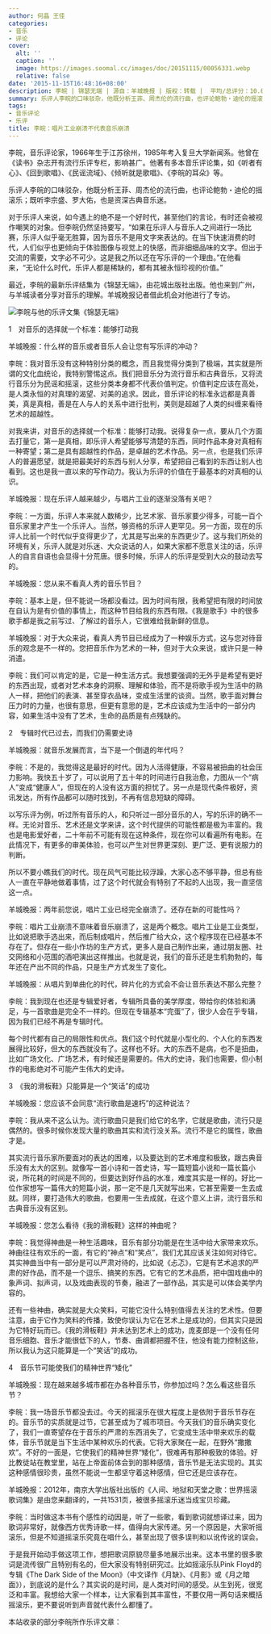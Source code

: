 ```yaml
---
author: 何晶 王佳
categories:
- 音乐
- 评论
cover:
  alt: ''
  caption: ''
  image: https://images.soomal.cc/images/doc/20151115/00056331.webp
  relative: false
date: '2015-11-15T16:48:16+08:00'
description: 李皖 | 锦瑟无端 | 源自：羊城晚报 | 版权：转载 |  平均/总评分：10.00/30
summary: 乐评人李皖的口味驳杂，他既分析王菲、周杰伦的流行曲，也评论鲍勃・迪伦的摇滚乐；既听李宗盛、罗大佑，也是资深古典音乐迷。对于乐评人来说，如今遇上的绝不是一个好时代，甚至他们的言论，有时还会被视作嘲笑的对象。但李皖仍然坚持要写……
tags:
- 音乐评论
- 乐评
title: 李皖：唱片工业崩溃不代表音乐崩溃
---
```


李皖，音乐评论家，1966年生于江苏徐州，1985年考入复旦大学新闻系。他曾在《读书》杂志开有流行乐评专栏，影响甚广。他著有多本音乐评论集，如《听者有心》、《回到歌唱》、《民谣流域》、《倾听就是歌唱》、《李皖的耳朵》等。


乐评人李皖的口味驳杂，他既分析王菲、周杰伦的流行曲，也评论鲍勃・迪伦的摇滚乐；既听李宗盛、罗大佑，也是资深古典音乐迷。

对于乐评人来说，如今遇上的绝不是一个好时代，甚至他们的言论，有时还会被视作嘲笑的对象。但李皖仍然坚持要写，“如果在乐评人与音乐人之间进行一场比赛，乐评人似乎毫无胜算，因为音乐不是用文字来表达的。在当下快速消费的时代，人们似乎也更倾向于体验图像与视觉上的快感，而非细细品味的文字。但出于交流的需要，文字必不可少。这是我之所以还在写乐评的一个理由。”在他看来，“无论什么时代，乐评人都是稀缺的，都有其被永恒珍视的价值。”

最近，李皖的最新乐评结集为《锦瑟无端》，由花城出版社出版。他也来到广州，与羊城读者分享对音乐的理解。羊城晚报记者借此机会对他进行了专访。

![李皖与他的乐评文集《锦瑟无端》](https://images.soomal.cc/images/doc/20151115/00056331.webp)





1　对音乐的选择就一个标准：能够打动我

羊城晚报：什么样的音乐或者音乐人会让您有写乐评的冲动？

李皖：我对音乐没有这种特别分类的概念，而且我觉得分类到了极端，其实就是所谓的文化血统论，我特别警惕这点。我们把音乐分为流行音乐和古典音乐，又将流行音乐分为民谣和摇滚，这些分类本身都不代表价值判定。价值判定应该在高处，是人类永恒的对真理的渴望、对美的追求。因此，音乐评论的标准永远都是真善美，真是真相，善是在人与人的关系中进行批判，美则是超越了人类的纠缠来看待艺术的超越性。

对我来讲，对音乐的选择就一个标准：能够打动我。说得复杂一点，要从几个方面去打量它，第一是真相，即乐评人希望能够写清楚的东西，同时作品本身对真相有一种寄望；第二是具有超越性的作品，是卓越的艺术作品。另一点，也是我们乐评人的普遍愿望，就是把最美好的东西与别人分享，希望把自己看到的东西让别人也看到。这也是我一直以来的写作动力。我认为乐评的价值在于最基本的对真相的认识。

羊城晚报：现在乐评人越来越少，与唱片工业的逐渐没落有关吧？

李皖：一方面，乐评人本来就人数稀少，比艺术家、音乐家要少得多，可能一百个音乐家里才产生一个乐评人。当然，够资格的乐评人更罕见。另一方面，现在的乐评人比前一个时代似乎变得更少了，尤其是写出来的东西更少了。这与我们所处的环境有关，乐评人就是对乐迷、大众说话的人，如果大家都不愿意关注的话，乐评人的自言自语也会显得十分荒唐。很多时候，乐评人的乐评是受到大众的鼓动去写的。

羊城晚报：您从来不看真人秀的音乐节目？

李皖：基本上是，但不能说一场都没看过。因为时间有限，我希望把有限的时间放在自认为是有价值的事情上，而这种节目给我的东西有限。《我是歌手》中的很多歌手都是我之前写过、了解过的音乐人，它很难给我新鲜的信息。

羊城晚报：对于大众来说，看真人秀节目已经成为了一种娱乐方式，这与您对待音乐的观念是不一样的。您把音乐作为艺术的一种，但对于大众来说，或许只是一种消遣。

李皖：我们可以肯定的是，它是一种生活方式。我想要强调的无外乎是希望有更好的东西出现，或者对艺术本身的洞察、理解和体验，而不是将歌手视为生活中的熟人一样，把他们的表演、甚至穿衣品味，变成生活里的谈资。当然，歌手面对舞台压力时的力量，也很有意思，但更有意思的是，艺术应该成为生活中的一部分内容，如果生活中没有了艺术，生命的品质是有点残缺的。

2　专辑时代已过去，而我们仍需要史诗

羊城晚报：就音乐发展而言，当下是一个倒退的年代吗？

李皖：不是的，我觉得这是最好的时代。因为人活得健康，不容易被扭曲的社会压力影响。我快五十岁了，可以说用了五十年的时间进行自我治愈，力图从一个“病人”变成“健康人”，但现在的人没有这方面的担忧了。另一点是现代条件极好，资讯发达，所有作品都可以随时找到，不再有信息短缺的障碍。

以写乐评为例，听过所有音乐的人，和只听过一部分音乐的人，写的乐评的确不一样。无论对音乐、艺术还是文学来讲，这个时代提供的可能性都是极为丰富的。我也是电影爱好者，二十年前不可能有现在这种条件，现在你可以看遍所有电影。在此情况下，有更多的审美体验，也可以产生对世界更深刻、更广泛、更有说服力的判断。

所以不要小瞧我们的时代。现在风气可能比较浮躁，大家心态不够平静，但总有些人一直在平静地做着事情，过了这个时代就会有特别了不起的人出现，我一直坚信这一点。

羊城晚报：两年前您说，唱片工业已经完全崩溃了。还存在新的可能性吗？

李皖：唱片工业崩溃不意味着音乐崩溃了，这是两个概念。唱片工业是工业类型，比如说把歌手选出来，而后制成唱片，然后推广给大众，这个程序现在已经基本不存在了。但存在一些小作坊的生产方式，更多人是自己制作出来，通过朋友圈、社交网络和小范围的酒吧演出这样推出。也就是说，我们的音乐还是生机勃勃的，每年还在产出不同的作品，只是生产方式发生了变化。

羊城晚报：从唱片到单曲化的时代，碎片化的方式会不会让音乐表达不那么完整？

李皖：我到现在也还是专辑爱好者，专辑所具备的美学厚度，带给你的体验和满足，与一首歌曲是完全不一样的。但现在专辑基本“完蛋”了，很少人会在乎专辑，因为我们已经不再是专辑时代。

每个时代都有自己的局限性和优点。我们这个时代就是小型化的、个人化的东西发展得比较好，但大的东西就没有了。这样也不好。大的东西不是病，也不是扭曲，比如广场文化、广场艺术，有时候还是需要的。伟大的史诗，我们也需要，但小制作的电影绝对不可能产生伟大的史诗。

3　《我的滑板鞋》只能算是一个“笑话”的成功

羊城晚报：您应该不会同意“流行歌曲是速朽”的这种说法？

李皖：我从来不这么认为。流行歌曲只是我们给它的名字，它就是歌曲，流行只是偶然的。很多时候你发现大量的歌曲其实和流行没关系。流行不是它的属性，歌曲才是。

其实流行音乐家所要面对的表达的困难，以及要达到的艺术难度和极致，跟古典音乐没有太大的区别。就像写一首小诗和一首史诗，写一篇短篇小说和一篇长篇小说，所花耗的时间是不同的，但要达到好作品的水准，难度其实是一样的。好比一位作家想写一篇伟大的短篇小说，那一定不是几天就写出来，它甚至需要一生去成就。同样，要打造伟大的歌曲，也要用一生去成就，在这个意义上讲，流行音乐和古典音乐没有区别。

羊城晚报：您怎么看待《我的滑板鞋》这样的神曲呢？

李皖：我觉得神曲是一种生活趣味，音乐有部分功能是在生活中给大家带来欢乐。神曲往往有欢乐的一面，有它的“神点”和“笑点”，我们尤其应该关注如何对待它。其实神曲当中有一部分是可以严肃对待的，比如说《忐忑》，它是有艺术追求的严肃的好作品，而不是一个逗乐、搞笑的东西。它有它的艺术品质，把中国戏曲中的象声词、拟声词，以及戏曲表现的节奏，融进了一部作品，其实是可以体会美学内容的。

还有一些神曲，确实就是大众笑料，可能它没什么特别值得去关注的艺术性。但要注意，由于它作为笑料的传播，致使你误认为它在艺术上是成功的，但其实只是因为它特好玩而已。《我的滑板鞋》并未达到艺术上的成功，庞麦郎是一个没有任何音乐细胞、音乐才能很低下的人，节奏、曲调都把握不住，他没有能力控制这些，所以我认为这只能算是一个“笑话”的成功。

4　音乐节可能使我们的精神世界“矮化”

羊城晚报：现在越来越多城市都在办各种音乐节，你参加过吗？怎么看这些音乐节？

李皖：我一场音乐节都没去过。今天的摇滚乐在很大程度上是依附于音乐节存在的。音乐节的实质就是过节，它甚至成为了城市项目。今天我们的音乐确实变化了，我们一直寄望存在于音乐的严肃的东西消失了，它变成生活中带来欢乐的载体，音乐节就是当下生活中某种欢乐的代表。它将大家聚在一起，在野外“撒撒欢”。不好的一面是，它使我们的精神世界“矮化”，很难再有那种极致的体验。好比教徒站在教堂里，站在上帝面前体会到的那种感情，音乐节是无法实现的。其实这种感情很珍贵，虽然不能说一生都坚守着这种感情，但它还是应该存在。

羊城晚报：2012年，南京大学出版社出版的《人间、地狱和天堂之歌：世界摇滚歌词集》是由您来翻译的，一共1531页，被很多摇滚乐迷当成宝贝珍藏。

李皖：当时做这本书有个感性的动因是，听了一些歌，看到歌词就想译过来，因为歌词非常好，就像西方优秀诗歌一样，值得向大家传递。另一个原因是，大家听摇滚乐，但是不知道摇滚乐究竟在唱什么，甚至出现了很多误判和以讹传讹的误会。

于是我开始动手做这项工作，想把歌词原貌尽量多地展示出来。这本书里的很多歌词是流传很广且特别有名的，但大家没有特别研究过。比如摇滚乐队Pink Floyd的专辑《The Dark Side of the Moon》（中文译作《月缺》、《月影》或《月之暗面》），到底说的是什么？其实说的是时间，是人类对时间的感受。从生到死，很宽泛和丰富。我想给大家一个样本，让大家看到其丰富性，不要仅用一两句话来概括摇滚乐，更不要说听到声音就代表什么都懂了。

本站收录的部分李皖所作乐评文章：